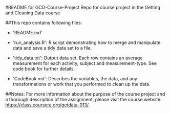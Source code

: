 #README for GCD-Course-Project
Repo for course project in the Getting and Cleaning Data course

##This repo contains following files:
- 'README.md'

- 'run_analysis.R': R script demonstrating how to merge and manipulate data and save a tidy data set to a file.

- 'tidy_data.txt': Output data set. Each row contains an average measurement for each activity, subject and measurement-type. See code book for further details.

- 'CodeBook.md': Describes the variables, the data, and any transformations or work that you performed to clean up the data.  

##Notes:
For more information about the purpose of the course project and a thorough description of the assignment, please visit the course website https://class.coursera.org/getdata-013/.